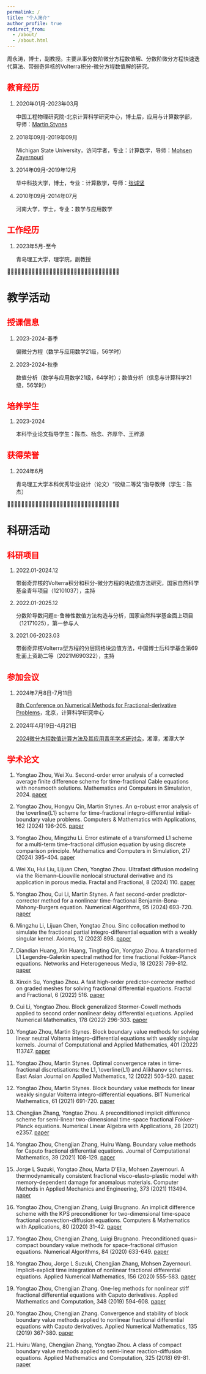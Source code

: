 ```yaml
---
permalink: /
title: "个人简介"
author_profile: true
redirect_from: 
  - /about/
  - /about.html
---
```


周永涛，博士，副教授。主要从事分数阶微分方程数值解、分数阶微分方程快速迭代算法、带弱奇异核的Volterra积分-微分方程数值解的研究。

## <font color="red">教育经历</font> 


1. 2020年01月-2023年03月

   中国工程物理研究院-北京计算科学研究中心，博士后，应用与计算数学部，导师：[Martin Stynes](http://www.csrc.ac.cn/en/people/faculty/151.html)

1. 2018年09月-2019年09月

   Michigan State University，访问学者，专业：计算数学，导师：[Mohsen Zayernouri](https://engineering.msu.edu/faculty/Mohsen-Zayernouri)

1. 2014年09月-2019年12月

   华中科技大学，博士，专业：计算数学，导师：[张诚坚](http://faculty.hust.edu.cn/zhangchengjian/zh_CN/index.htm)

1. 2010年09月-2014年07月

   河南大学，学士，专业：数学与应用数学

## <font color="red">工作经历</font> 

1. 2023年5月-至今

   青岛理工大学，理学院，副教授

📖📖📖📖📖📖📖📖📖📖📖📖📖📖📖📖📖📖📖📖📖📖📖📖📖📖📖📖📖📖📖📖


# 教学活动

## <font color="red">授课信息</font> 

1. 2023-2024-春季

   偏微分方程（数学与应用数学21级，56学时）
   
1. 2023-2024-秋季

   数值分析（数学与应用数学21级，64学时）；数值分析（信息与计算科学21级，56学时）

## <font color="red">培养学生</font> 

1. 2023-2024

   本科毕业论文指导学生：陈杰、杨念、齐厚华、王梓源

## <font color="red">获得荣誉</font> 

1. 2024年6月

   青岛理工大学本科优秀毕业设计（论文）“校级二等奖”指导教师（学生：陈杰）

📖📖📖📖📖📖📖📖📖📖📖📖📖📖📖📖📖📖📖📖📖📖📖📖📖📖📖📖📖📖📖📖

# 科研活动

## <font color="red">科研项目</font> 

1. 2022.01-2024.12

   带弱奇异核的Volterra积分和积分-微分方程的块边值方法研究，国家自然科学基金青年项目（12101037），主持

1. 2022.01-2025.12

   分数阶导数问题⍺-鲁棒性数值方法构造与分析，国家自然科学基金面上项目（12171025），第一参与人

1. 2021.06-2023.03

   带弱奇异核Volterra型方程的分层网格块边值方法，中国博士后科学基金第69批面上资助二等（2021M690322），主持

## <font color="red">参加会议</font> 

1. 2024年7月8日-7月11日

   [8th Conference on Numerical Methods for Fractional-derivative Problems](https://www.csrc.ac.cn/en/event/workshop/2024-02-19/119.html)，北京，计算科学研究中心

2. 2024年4月19日-4月21日

   [2024微分方程数值计算方法及其应用青年学术研讨会](https://math.xtu.edu.cn/info/1057/4307.htm)，湘潭，湘潭大学


## <font color="red">学术论文</font> 

1. Yongtao Zhou, Wei Xu. Second-order error analysis of a corrected average finite difference scheme for time-fractional Cable equations with nonsmooth solutions. Mathematics and Computers in Simulation, 2024. [paper](https://www.sciencedirect.com/science/article/abs/pii/S037847542400288X)

1. Yongtao Zhou, Hongyu Qin, Martin Stynes. An ⍺-robust error analysis of the \overline{L1} scheme for time-fractional integro-differential initial-boundary value problems. Computers & Mathematics with Applications, 162 (2024) 196-205. [paper](https://www.sciencedirect.com/science/article/pii/S0898122124001226)

1. Yongtao Zhou, Mingzhu Li. Error estimate of a transformed L1 scheme for a multi-term time-fractional diffusion equation by using discrete comparison principle. Mathematics and Computers in Simulation, 217 (2024) 395-404. [paper](https://www.sciencedirect.com/science/article/pii/S0378475423004718)

1. Wei Xu, Hui Liu, Lijuan Chen, Yongtao Zhou. Ultrafast diffusion modeling via the Riemann–Liouville nonlocal structural derivative and its application in porous media. Fractal and Fractional, 8 (2024) 110. [paper](https://www.mdpi.com/2504-3110/8/2/110)

1. Yongtao Zhou, Cui Li, Martin Stynes. A fast second-order predictor-corrector method for a nonlinear time-fractional Benjamin-Bona-Mahony-Burgers equation. Numerical Algorithms, 95 (2024) 693-720. [paper](https://link.springer.com/article/10.1007/s11075-023-01586-x)
   
1. Mingzhu Li, Lijuan Chen, Yongtao Zhou. Sinc collocation method to simulate the fractional partial integro-differential equation with a weakly singular kernel. Axioms, 12 (2023) 898. [paper](https://www.mdpi.com/2075-1680/12/9/898)

1. Diandian Huang, Xin Huang, Tingting Qin, Yongtao Zhou. A transformed L1 Legendre-Galerkin spectral method for time fractional Fokker-Planck equations. Networks and Heterogeneous Media, 18 (2023) 799-812. [paper](https://www.aimspress.com/aimspress-data/nhm/2023/2/PDF/nhm-18-02-034.pdf)

1. Xinxin Su, Yongtao Zhou. A fast high-order predictor-corrector method on graded meshes for solving fractional differential equations. Fractal and Fractional, 6 (2022) 516. [paper](https://www.mdpi.com/2504-3110/6/9/516)

1. Cui Li, Yongtao Zhou. Block generalized Stormer-Cowell methods applied to second order nonlinear delay differential equations. Applied Numerical Mathematics, 178 (2022) 296-303. [paper](https://www.sciencedirect.com/science/article/abs/pii/S0168927422000988)  

1. Yongtao Zhou, Martin Stynes. Block boundary value methods for solving linear neutral Volterra integro-differential equations with weakly singular kernels. Journal of Computational and Applied Mathematics, 401 (2022) 113747. [paper](https://www.sciencedirect.com/science/article/abs/pii/S0377042721003691)

1. Yongtao Zhou, Martin Stynes. Optimal convergence rates in time-fractional discretisations: the L1, \overline{L1} and Alikhanov schemes. East Asian Journal on Applied Mathematics, 12 (2022) 503-520. [paper](https://www.researchgate.net/publication/352864244_Optimal_convergence_rates_in_time-fractional_discretisations_the_L1_overlinetext_L1_and_Alikhanov_schemes)

1. Yongtao Zhou, Martin Stynes. Block boundary value methods for linear weakly singular Volterra integro-differential equations. BIT Numerical Mathematics, 61 (2021) 691-720. [paper](https://link.springer.com/article/10.1007/s10543-020-00840-1)

1. Chengjian Zhang, Yongtao Zhou. A preconditioned implicit difference scheme for semi-linear two-dimensional time-space fractional Fokker-Planck equations. Numerical Linear Algebra with Applications, 28 (2021) e2357. [paper](https://onlinelibrary.wiley.com/doi/full/10.1002/nla.2357)

1. Yongtao Zhou, Chengjian Zhang, Huiru Wang. Boundary value methods for Caputo fractional differential equations. Journal of Computational Mathematics, 39 (2021) 108-129. [paper](https://doc.global-sci.org/uploads/Issue/JCM/v39n1/391_108.pdf?code=zKzRIc8soj%2BII5x2OutupQ%3D%3D)

1. Jorge L Suzuki, Yongtao Zhou, Marta D'Elia, Mohsen Zayernouri. A thermodynamically consistent fractional visco-elasto-plastic model with memory-dependent damage for anomalous materials. Computer Methods in Applied Mechanics and Engineering, 373 (2021) 113494. [paper](https://www.sciencedirect.com/science/article/pii/S0045782520306794)

1. Yongtao Zhou, Chengjian Zhang, Luigi Brugnano. An implicit difference scheme with the KPS preconditioner for two-dimensional time-space fractional convection-diffusion equations. Computers & Mathematics with Applications, 80 (2020) 31-42. [paper](https://www.sciencedirect.com/science/article/pii/S089812212030081X)

1. Yongtao Zhou, Chengjian Zhang, Luigi Brugnano. Preconditioned quasi-compact boundary value methods for space-fractional diffusion equations. Numerical Algorithms, 84 (2020) 633-649. [paper](https://link.springer.com/article/10.1007/s11075-019-00773-z)

1. Yongtao Zhou, Jorge L Suzuki, Chengjian Zhang, Mohsen Zayernouri. Implicit-explicit time integration of nonlinear fractional differential equations. Applied Numerical Mathematics, 156 (2020) 555-583. [paper](https://www.sciencedirect.com/science/article/abs/pii/S0168927420301215)

1. Yongtao Zhou, Chengjian Zhang. One-leg methods for nonlinear stiff fractional differential equations with Caputo derivatives. Applied Mathematics and Computation, 348 (2019) 594-608. [paper](https://www.sciencedirect.com/science/article/pii/S009630031831066X)

1. Yongtao Zhou, Chengjian Zhang. Convergence and stability of block boundary value methods applied to nonlinear fractional differential equations with Caputo derivatives. Applied Numerical Mathematics, 135 (2019) 367-380. [paper](https://www.sciencedirect.com/science/article/abs/pii/S0168927418302071)

1. Huiru Wang, Chengjian Zhang, Yongtao Zhou. A class of compact boundary value methods applied to semi-linear reaction-diffusion equations. Applied Mathematics and Computation, 325 (2018) 69-81. [paper](https://www.sciencedirect.com/science/article/pii/S0096300317308925)
